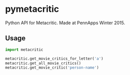 # pymetacritic
Python API for Metacritic. Made at PennApps Winter 2015.

## Usage
```python
import metacritic

metacritic.get_movie_critics_for_letter('a')
metacritic.get_all_movie_critics()
metacritic.get_movie_critic('person-name')
```
